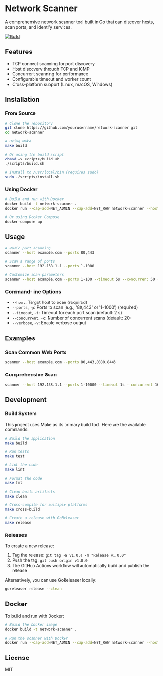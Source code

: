 # Network Scanner

A comprehensive network scanner tool built in Go that can discover hosts, scan ports, and identify services.

[![Build](https://github.com/rikola/network-scanner/actions/workflows/build.yml/badge.svg)](https://github.com/rikola/network-scanner/actions/workflows/build.yml)

## Features

- TCP connect scanning for port discovery
- Host discovery through TCP and ICMP
- Concurrent scanning for performance
- Configurable timeout and worker count
- Cross-platform support (Linux, macOS, Windows)

## Installation

### From Source

```bash
# Clone the repository
git clone https://github.com/yourusername/network-scanner.git
cd network-scanner

# Using Make
make build

# Or using the build script
chmod +x scripts/build.sh
./scripts/build.sh

# Install to /usr/local/bin (requires sudo)
sudo ./scripts/install.sh
```

### Using Docker

```bash
# Build and run with Docker
docker build -t network-scanner .
docker run --cap-add=NET_ADMIN --cap-add=NET_RAW network-scanner --host example.com --ports 80,443

# Or using Docker Compose
docker-compose up
```

## Usage

```bash
# Basic port scanning
scanner --host example.com --ports 80,443

# Scan a range of ports
scanner --host 192.168.1.1 --ports 1-1000

# Customize scan parameters
scanner --host example.com --ports 1-100 --timeout 5s --concurrent 50 --verbose
```

### Command-line Options

- `--host`: Target host to scan (required)
- `--ports`, `-p`: Ports to scan (e.g., '80,443' or '1-1000') (required)
- `--timeout`, `-t`: Timeout for each port scan (default: 2 s)
- `--concurrent`, `-c`: Number of concurrent scans (default: 20)
- `--verbose`, `-v`: Enable verbose output

## Examples

### Scan Common Web Ports

```bash
scanner --host example.com --ports 80,443,8080,8443
```

### Comprehensive Scan

```bash
scanner --host 192.168.1.1 --ports 1-10000 --timeout 1s --concurrent 100 --verbose
```

## Development

### Build System

This project uses Make as its primary build tool. Here are the available commands:

```bash
# Build the application
make build

# Run tests
make test

# Lint the code
make lint

# Format the code
make fmt

# Clean build artifacts
make clean

# Cross-compile for multiple platforms
make cross-build

# Create a release with GoReleaser
make release
```

### Releases

To create a new release:

1. Tag the release: `git tag -a v1.0.0 -m "Release v1.0.0"`
2. Push the tag: `git push origin v1.0.0`
3. The GitHub Actions workflow will automatically build and publish the release

Alternatively, you can use GoReleaser locally:

```bash
goreleaser release --clean
```

## Docker

To build and run with Docker:

```bash
# Build the Docker image
docker build -t network-scanner .

# Run the scanner with Docker
docker run --cap-add=NET_ADMIN --cap-add=NET_RAW network-scanner --host example.com --ports 80,443
```

## License

MIT
